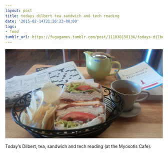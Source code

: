 ```yaml
---
layout: post
title: todays dilbert tea sandwich and tech reading
date: '2015-02-14T21:26:23-08:00'
tags:
- food
tumblr_url: https://fugugames.tumblr.com/post/111038158136/todays-dilbert-tea-sandwich-and-tech-reading
---
```

 ![](/tumblr_files/tumblr_njsk3zGjF01tgne1po1_1280.jpg)  

Today’s Dilbert, tea, sandwich and tech reading (at the Myosotis Cafe).

